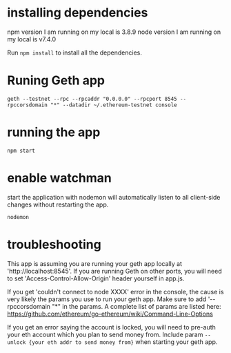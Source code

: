 

# installing dependencies
npm version I am running on my local is 3.8.9
node version I am running on my local is v7.4.0

Run `npm install` to install all the dependencies. 


# Runing Geth app
`geth --testnet --rpc --rpcaddr "0.0.0.0" --rpcport 8545 --rpccorsdomain "*" --datadir ~/.ethereum-testnet console`

# running the app
`npm start`

# enable watchman
start the application with nodemon will automatically listen to all client-side changes without restarting the app.
```
nodemon
```

# troubleshooting
This app is assuming you are running your geth app locally at 'http://localhost:8545'. If you are running Geth on other ports, you will need to set 'Access-Control-Allow-Origin' header yourself in app.js.

If you get 'couldn't connect to node XXXX' error in the console, the cause is very likely the params you use to run your geth app. Make sure to add '--rpccorsdomain "*" in the params. A complete list of params are listed here: https://github.com/ethereum/go-ethereum/wiki/Command-Line-Options

If you get an error saying the account is locked, you will need to pre-auth your eth account which you plan to send money from. Include param `--unlock {your eth addr to send money from}` when starting your geth app.

